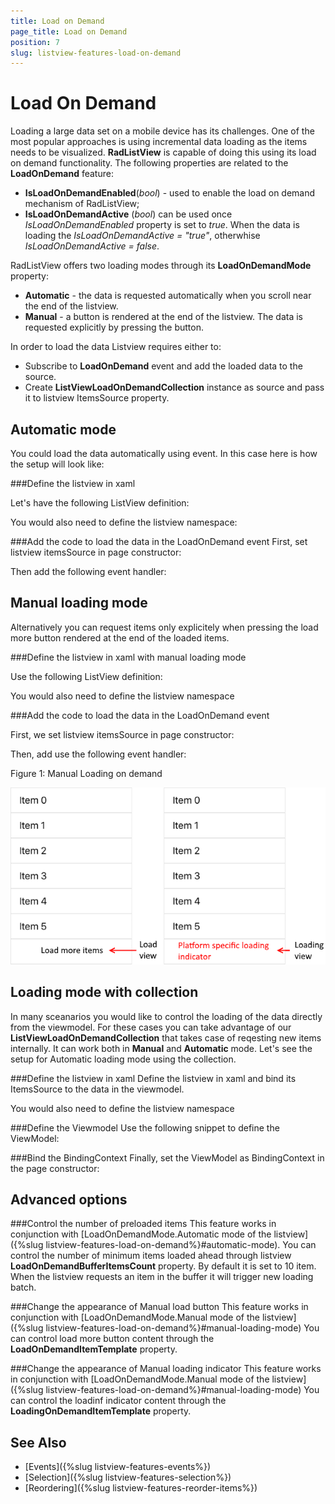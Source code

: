 ```yaml
---
title: Load on Demand
page_title: Load on Demand
position: 7
slug: listview-features-load-on-demand
---
```


# Load On Demand

Loading a large data set on a mobile device has its challenges. One of the most popular approaches is using incremental data loading as the items needs to be visualized. **RadListView** is capable of doing this using its load on demand functionality. The following properties are related to the **LoadOnDemand** feature:

* **IsLoadOnDemandEnabled**(*bool*) - used to enable the load on demand mechanism of RadListView;
* **IsLoadOnDemandActive** (*bool*) can be used once *IsLoadOnDemandEnabled* property is set to *true*. When the data is loading the *IsLoadOnDemandActive = "true"*, otherwhise *IsLoadOnDemandActive = false*.

RadListView offers two loading modes through its **LoadOnDemandMode** property:
 * **Automatic** - the data is requested automatically when you scroll near the end of the listview.
 * **Manual** - a button is rendered at the end of the listview. The data is requested explicitly by pressing the button.

In order to load the data Listview requires either to:
 * Subscribe to **LoadOnDemand** event and add the loaded data to the source.
 * Create **ListViewLoadOnDemandCollection** instance as source and pass it to listview ItemsSource property.

## Automatic mode
You could load the data automatically using event. In this case here is how the setup will look like:

###Define the listview in xaml

Let's have the following ListView definition:
<snippet id='listview-loadondemand-loadondemandeventauto-declaration'/>

You would also need to define the listview namespace:
 <snippet id='xmlns-telerikdatacontrols'/>

###Add the code to load the data in the LoadOnDemand event
First, set listview itemsSource in page constructor:
<snippet id='listview-loadondemand-loadondemandeventauto-bind'/>

Then add the following event handler:
<snippet id='listview-loadondemand-loadondemandeventauto-event'/>

## Manual loading mode
Alternatively you can request items only explicitely when pressing the load more button rendered at the end of the loaded items.

###Define the listview in xaml with manual loading mode

Use the following ListView definition:
<snippet id='listview-loadondemand-loadondemandeventmanual-declaration'/>

You would also need to define the listview namespace
 <snippet id='xmlns-telerikdatacontrols'/>

###Add the code to load the data in the LoadOnDemand event

First, we set listview itemsSource in page constructor:
<snippet id='listview-loadondemand-loadondemandeventmanual-bind'/>

Then, add use the following event handler:
<snippet id='listview-loadondemand-loadondemandeventmanual-event'/>

Figure 1: Manual Loading on demand

![ManualLoadOnDemand](images/listview-features-load-on-demand.png)

## Loading mode with collection
In many sceanarios you would like to control the loading of the data directly from the viewmodel. For these cases you can take advantage of our **ListViewLoadOnDemandCollection** that takes case of reqesting new items internally. It can work both in **Manual** and **Automatic** mode. Let's see the setup for Automatic loading mode using the collection.

###Define the listview in xaml
Define the listview in xaml and bind its ItemsSource to the data in the viewmodel.
<snippet id='listview-loadondemand-loadondemandcollection-declaration'/>

You would also need to define the listview namespace
 <snippet id='xmlns-telerikdatacontrols'/>

###Define the Viewmodel
Use the following snippet to define the ViewModel:
<snippet id='listview-loadondemand-loadondemandcollection-viewmodel'/>

###Bind the BindingContext 
Finally, set the ViewModel as BindingContext in the page constructor:
<snippet id='listview-loadondemand-loadondemandcollection-binding'/>

## Advanced options

###Control the number of preloaded items
This feature works in conjunction with [LoadOnDemandMode.Automatic mode of the listview]({%slug listview-features-load-on-demand%}#automatic-mode).  You can control the number of minimum items loaded ahead through listview **LoadOnDemandBufferItemsCount** property. By default it is set to 10 item. When the listview requests an item in the buffer it will trigger new loading batch.

###Change the appearance of Manual load button
This feature works in conjunction with [LoadOnDemandMode.Manual mode of the listview]({%slug listview-features-load-on-demand%}#manual-loading-mode)
You can control load more button content through the **LoadOnDemandItemTemplate** property.
<snippet id='listview-loadondemand-loadondemandcustomizations-lodbutton'/>

###Change the appearance of Manual loading indicator
This feature works in conjunction with [LoadOnDemandMode.Manual mode of the listview]({%slug listview-features-load-on-demand%}#manual-loading-mode)
You can control the loadinf indicator content through the **LoadingOnDemandItemTemplate** property.
<snippet id='listview-loadondemand-loadondemandcustomizations-loadingindicator'/>

## See Also

- [Events]({%slug listview-features-events%})
- [Selection]({%slug listview-features-selection%})
- [Reordering]({%slug listview-features-reorder-items%})
